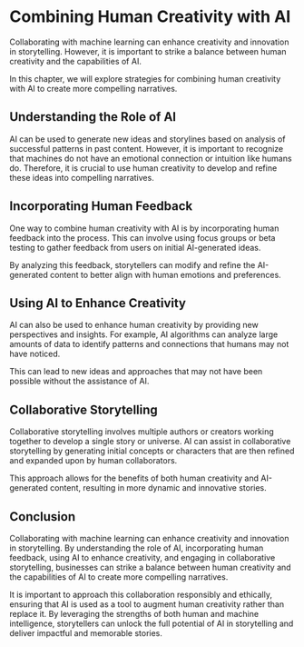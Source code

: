 Combining Human Creativity with AI
==================================================================================

Collaborating with machine learning can enhance creativity and innovation in storytelling. However, it is important to strike a balance between human creativity and the capabilities of AI.

In this chapter, we will explore strategies for combining human creativity with AI to create more compelling narratives.

Understanding the Role of AI
----------------------------

AI can be used to generate new ideas and storylines based on analysis of successful patterns in past content. However, it is important to recognize that machines do not have an emotional connection or intuition like humans do. Therefore, it is crucial to use human creativity to develop and refine these ideas into compelling narratives.

Incorporating Human Feedback
----------------------------

One way to combine human creativity with AI is by incorporating human feedback into the process. This can involve using focus groups or beta testing to gather feedback from users on initial AI-generated ideas.

By analyzing this feedback, storytellers can modify and refine the AI-generated content to better align with human emotions and preferences.

Using AI to Enhance Creativity
------------------------------

AI can also be used to enhance human creativity by providing new perspectives and insights. For example, AI algorithms can analyze large amounts of data to identify patterns and connections that humans may not have noticed.

This can lead to new ideas and approaches that may not have been possible without the assistance of AI.

Collaborative Storytelling
--------------------------

Collaborative storytelling involves multiple authors or creators working together to develop a single story or universe. AI can assist in collaborative storytelling by generating initial concepts or characters that are then refined and expanded upon by human collaborators.

This approach allows for the benefits of both human creativity and AI-generated content, resulting in more dynamic and innovative stories.

Conclusion
----------

Collaborating with machine learning can enhance creativity and innovation in storytelling. By understanding the role of AI, incorporating human feedback, using AI to enhance creativity, and engaging in collaborative storytelling, businesses can strike a balance between human creativity and the capabilities of AI to create more compelling narratives.

It is important to approach this collaboration responsibly and ethically, ensuring that AI is used as a tool to augment human creativity rather than replace it. By leveraging the strengths of both human and machine intelligence, storytellers can unlock the full potential of AI in storytelling and deliver impactful and memorable stories.
